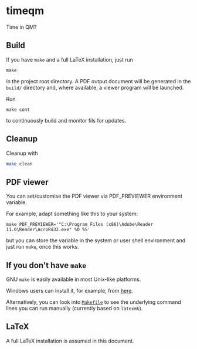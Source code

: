 # timeqm
Time in QM?

## Build
If you have `make` and a full LaTeX installation, just run
```
make
```
in the project root directory.
A PDF output document will be generated in the `build/` directory
and,
where available,
a viewer program will be launched.

Run
```
make cont
```
to continuously build and monitor fils for updates.

## Cleanup
Cleanup with
```bash
make clean
```

## PDF viewer

You can set/customise the PDF viewer via PDF_PREVIEWER environment variable.

For example, adapt something like this to your system:

```
make PDF_PREVIEWER='"C:\Program Files (x86)\Adobe\Reader 11.0\Reader\AcroRd32.exe" %O %S'
```

but you can store the variable in the system or user shell environment and just run `make`,
once this works.


## If you don't have `make`
GNU `make` is easily available in most Unix-like platforms.

Windows users can install it, for example, from
[here](http://gnuwin32.sourceforge.net/packages/make.htm).

Alternatively, you can look into [`Makefile`](Makefile)
to see the underlying command lines you can run manually
(currently based on `latexmk`).

## LaTeX
A full LaTeX installation is assumed in this document.
